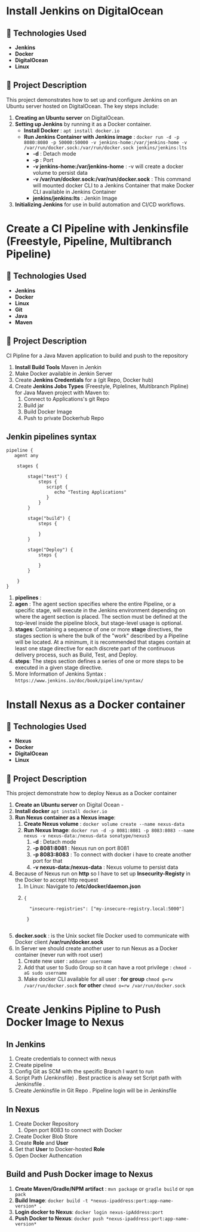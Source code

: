 # Install Jenkins on DigitalOcean

## 🚀 Technologies Used
- **Jenkins**
- **Docker**
- **DigitalOcean**
- **Linux**

## 📝 Project Description
This project demonstrates how to set up and configure Jenkins on an Ubuntu server hosted on DigitalOcean. The key steps include:

1. **Creating an Ubuntu server** on DigitalOcean.
2. **Setting up Jenkins** by running it as a Docker container.
   - **Install Docker** : `apt install docker.io`
   - **Run Jenkins Container with Jenkins image** : `docker run -d -p 8080:8080 -p 50000:50000 -v jenkins-home:/var/jenkins-home -v /var/run/docker.sock:/var/run/docker.sock jenkins/jenkins:lts`
      - **-d** : Detach mode
      - **-p** : Port
      - **-v jenkins-home:/var/jenkins-home** : -v will create a docker volume to persist data
      - **-v /var/run/docker.sock:/var/run/docker.sock** : This command will mounted docker CLI to a Jenkins Container that make Docker CLI available in Jenkins Container
      - **jenkins/jenkins:lts** : Jenkin Image
3. **Initializing Jenkins** for use in build automation and CI/CD workflows.

# Create a CI Pipeline with Jenkinsfile (Freestyle, Pipeline, Multibranch Pipeline)
## 🚀 Technologies Used
- **Jenkins**
- **Docker**
- **Linux**
- **Git**
- **Java**
- **Maven**

## 📝 Project Description
CI Pipline for a Java Maven application to build and push to the repository
1. **Install Build Tools** Maven in Jenkin
2. Make Docker available in Jenkin Server
3. Create **Jenkins Credentials** for a (git Repo, Docker hub)
4. Create **Jenkins Jobs Types** (Freestyle, Piplelines, Multibranch Pipline) for Java Maven project with Maven to:
   1. Connect to Applications's git Repo
   2. Build jar
   3. Build Docker Image
   4. Push to private Dockerhub Repo
  
## Jenkin pipelines syntax 
```
pipeline {
   agent any
    
    stages {

        stage("test") {
            steps {
               script {
                  echo "Testing Applications"
               }
            }
        }
    
        stage("build") {
            steps {
               
            }
        }

        stage("Deploy") {
            steps {
               
            }
        }
       
    } 
}
```
1. **pipelines** : 
2. **agen** : The agent section specifies where the entire Pipeline, or a specific stage, will execute in the Jenkins environment depending on where the agent section is placed. The section must be defined at the top-level inside the pipeline block, but stage-level usage is optional.
3. **stages**: Containing a sequence of one or more **stage** directives, the stages section is where the bulk of the "work" described by a Pipeline will be located. At a minimum, it is recommended that stages contain at least one stage directive for each discrete part of the continuous delivery process, such as Build, Test, and Deploy.
4. **steps**: The steps section defines a series of one or more steps to be executed in a given stage directive.
5. More Information of Jenkins Syntax : `https://www.jenkins.io/doc/book/pipeline/syntax/`

# Install Nexus as a Docker container
## 🚀 Technologies Used
- **Nexus**
- **Docker**
- **DigitalOcean**
- **Linux**

## 📝 Project Description
This project demonstrate how to deploy Nexus as a Docker container 
1. **Create an Ubuntu server** on Digital Ocean -
2. **Install docker** `apt install docker.io`
3. **Run Nexus container as a Nexus image**: 
   1. **Create Nexus volume** : `docker volume create --name nexus-data`
   2. **Run Nexus Image**: `docker run -d -p 8081:8081 -p 8083:8083 --name nexus -v nexus-data:/nexus-data sonatype/nexus3`
      1. **-d** : Detach mode
      2. **-p 8081:8081** : Nexus run on port 8081  
      3. **-p 8083:8083** : To connect with docker i have to create another port for that
      4. **-v nexus-data:/nexus-data** : Nexus volume to persist data
4. Because of Nexus run on **http** so I have to set up **Insecurity-Registy** in the Docker to accept http request 
   1. In Linux: Navigate to **/etc/docker/daemon.json**
   2. ```
      {

        "insecure-registries": ["my-insecure-registry.local:5000"]

       }
   ```
 5. **docker.sock** : is the Unix socket file Docker used to communicate with Docker client **/var/run/docker.sock**
 6. In Server we should create another user to run Nexus as a Docker container (never run with root user)
    1. Create new user : `adduser username`
    2. Add that user to Sudo Group so it can have a root privilege : `chmod -aG sudo username`
    3. Make docker CLI available for all user : **for group** `chmod g=rw /var/run/docker.sock` **for other** `chmod o=rw /var/run/docker.sock`
# Create Jenkins Pipline to Push Docker Image to Nexus
## In Jenkins 
1. Create credentials to connect with nexus
2. Create pipeline
3. Config Git as SCM with the specific Branch I want to run
4. Script Path (Jenkinsfile) . Best practice is alway set Script path with Jenkinsfile .
5. Create Jenkinsfile in Git Repo . Pipeline login will be in Jenkinsfile
## In Nexus 
1. Create Docker Repository
   1. Open port 8083 to connect with Docker
2. Create Docker Blob Store 
3. Create **Role** and **User**
4. Set that **User** to Docker-hosted **Role**
5. Open Docker Authencation
## Build and Push Docker image to Nexus 
1. **Create Maven/Gradle/NPM artifact** : `mvn package` or `gradle build` or `npm pack`
2. **Build Image**: `docker build -t *nexus-ipaddress:port:app-name-version* .`
3. **Login docker to Nexus**: `docker login nexus-ipAddress:port`
4. **Push Docker to Nexus**: `docker push *nexus-ipaddress:port:app-name-version*`
